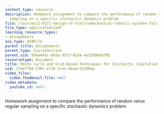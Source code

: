 ```yaml
---
content_type: resource
description: Homework assignment to compare the performance of random verus regular
  sampling on a specific stochastic dynamics problem
file: /courses/2-017j-design-of-electromechanical-robotic-systems-fall-2009/37ae77bd238ce71b5caa6baec12300aa_MIT2_017JF09_p38.pdf
file_type: application/pdf
learning_resource_types:
- Assignments
ocw_type: OCWFile
parent_title: Assignments
parent_type: CourseSection
parent_uid: 93ea44dc-663a-95f3-02d4-4a220966879b
resourcetype: Document
title: Monte Carlo and Grid-Based Techniques for Stochastic Simulation
uid: 37ae77bd-238c-e71b-5caa-6baec12300aa
video_files:
  video_thumbnail_file: null
video_metadata:
  youtube_id: null
---
```

Homework assignment to compare the performance of random verus regular sampling on a specific stochastic dynamics problem

